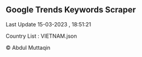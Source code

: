 

## Google Trends Keywords Scraper 
 
Last Update 15-03-2023 , 18:51:21

Country List :
VIETNAM.json



© Abdul Muttaqin 
